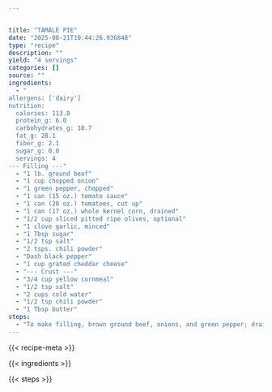 ```yaml
---


title: "TAMALE PIE"
date: "2025-08-21T10:44:26.936848"
type: "recipe"
description: ""
yield: "4 servings"
categories: []
source: ""
ingredients:
  - "
allergens: ['dairy']
nutrition:
  calories: 113.8
  protein_g: 6.0
  carbohydrates_g: 18.7
  fat_g: 28.1
  fiber_g: 2.1
  sugar_g: 0.0
  servings: 4
--- Filling ---"
  - "1 lb. ground beef"
  - "1 cup chopped onion"
  - "1 green pepper, chopped"
  - "1 can (15 oz.) tomato sauce"
  - "1 can (28 oz.) tomatoes, cut up"
  - "1 can (17 oz.) whole kernel corn, drained"
  - "1/2 cup sliced pitted ripe olives, optional"
  - "1 clove garlic, minced"
  - "1 Tbsp sugar"
  - "1/2 tsp salt"
  - "2 tsps. chili powder"
  - "Dash black pepper"
  - "1 cup grated cheddar cheese"
  - "--- Crust ---"
  - "3/4 cup yellow cornmeal"
  - "1/2 tsp salt"
  - "2 cups cold water"
  - "1/2 tsp chili powder"
  - "1 Tbsp butter"
steps:
  - "To make filling, brown ground beef, onions, and green pepper; drain. Add the remaining ingredients except for cheese. Bring to boil, simmer, uncovered for 20 minutes, or until thickened. Add the cheese; stir until melted. Set aside. To make crust, combine cornmeal, salt, water and chili powder in saucepan. Cook on medium-high, stirring constantly, until thick. Add butter; mix well. Spread half of crust mixture over bottom of a 9\"x13\" baking dish. Add filling; spoon on the remaining crust. Bake at 375 degrees for 45 minutes. Top with 1/2 cup grated cheese if desired."
---
```


{{< recipe-meta >}}

{{< ingredients >}}

{{< steps >}}

